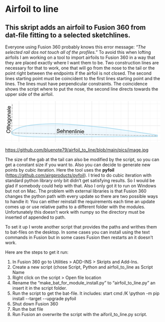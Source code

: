 # Airfoil to line #

## This skript adds an airfoil to Fusion 360 from dat-file fitting to a selected sketchlines.

Everyone using Fusion 360 probably knows this error message: *“The selected rail dos not touch all of the profiles.”*
To avoid this when lofting airfoils I am working on a tool to import airfoils to Fusion 360 in a way that they are placed exactly where I want them to be.
Two construction lines are necessary for that to work, one that will go from the nose to the tail or the point right between the endpoints if the airfoil is not closed. The second lines starting point must be coincident to the first lines starting point and the lines. The lines must have perpendicular constraints. The coincidence shows the script where to put the nose, the second line directs towards the upper side of the airfoil.

<picture>
  <source media="(prefers-color-scheme: dark)" srcset="https://github.com/bluenote79/airfoil_to_line/blob/main/pics/image.jpg">
  <source media="(prefers-color-scheme: light)" srcset="https://github.com/bluenote79/airfoil_to_line/blob/main/pics/image.jpg">
  <img alt="Shows an illustrated sun in light mode and a moon with stars in dark mode." src="https://github.com/bluenote79/airfoil_to_line/blob/main/pics/image.jpg">
</picture>


https://github.com/bluenote79/airfoil_to_line/blob/main/pics/image.jpg


The size of the gab at the tail can also be modified by the script, so you can get a constant size if you want to.
Also you can decide to generate new points by cubic iteration. Here the tool uses the **pyfoil** (https://github.com/airgproducts/pyfoil).
I tried to do cubic iteration with standard python library only bit didn’t get satisfying results. So I would be glad if somebody could help with that. Also I only got it to run on Windows but not on Mac.
The problem with external libraries is that Fusion 360 changes the python path with every update so there are two possible ways to handle it:
You can either reinstall the requirements each time an update comes up or use relative paths to a different folder with the modules. Unfortunately this doesn’t work with numpy so the directory must be inserted of appended to path.

To set it up I wrote another script that provides the paths and writhes them to bat-files on the desktop. In some cases you can install using the text commands in Fusion but in some cases Fusion then restarts an it doesn’t work.

Here are the steps to get it run:
1.	In Fusion 360 go to Utilities > ADD-INS > Skripts and Add-Ins.
2.	Create a new script (chose Script, Python and airfoil_to_line as Script Name
3.	Right click on the script > Open file location
4.	Rename the “make_bat_for_module_install.py” to “airfoil_to_line.py” an insert it in the script folder.
5.	Run the script to get the bat-file. It includes:
start cmd /K <path to Fusions python>\python -m pip install --target <path to lib folder in scriptfolder> --upgrade pyfoil
6.	Shut down Fusion 360
7.	Run the bat file
8.	Run Fusion an overwrite the script with the aiforil_to_line.py script.
